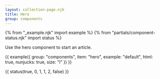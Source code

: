 ```yaml
---
layout: collection-page.njk
title: Hero
group: components
---
```


{% from "_example.njk" import example %}
{% from "partials/component-status.njk" import status %}

Use the hero component to start an article.

{{ example({ group: "components", item: "hero", example: "default", html: true, nunjucks: true, size: "l" }) }}

{{ status(true, 0, 1, 1, 2, false) }}


